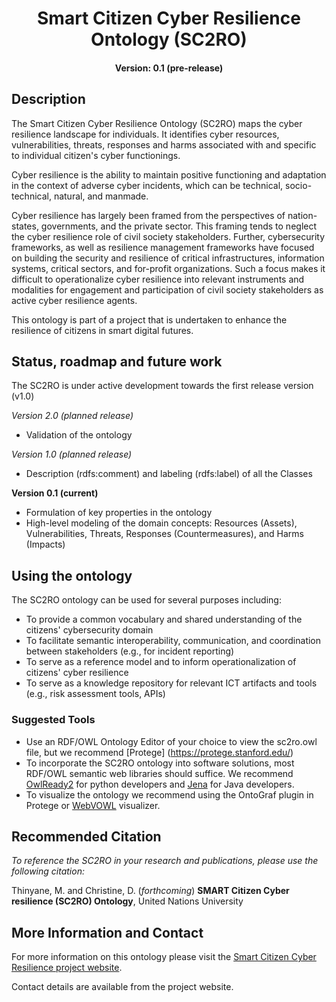 <h1 align="center">Smart Citizen Cyber Resilience Ontology (SC2RO)</h1>
<h4 align="center">Version: 0.1 (pre-release)</h4>

## Description 
The Smart Citizen Cyber Resilience Ontology (SC2RO) maps the cyber resilience landscape for individuals. It identifies cyber resources, vulnerabilities, threats, responses and harms associated with and specific to individual citizen's cyber functionings.

Cyber resilience is the ability to maintain positive functioning and adaptation in the context of adverse cyber incidents, which can be technical, socio-technical, natural, and manmade. 

Cyber resilience has largely been framed from the perspectives of nation-states, governments, and the private sector. This framing tends to neglect the cyber resilience role of civil society stakeholders. Further, cybersecurity frameworks, as well as resilience management frameworks have focused on building the security and resilience of critical infrastructures, information systems, critical sectors, and for-profit organizations. Such a focus makes it difficult to operationalize cyber resilience into relevant instruments and modalities for engagement and participation of civil society stakeholders as active cyber resilience agents. 

This ontology is part of a project that is undertaken to enhance the resilience of citizens in smart digital futures.

## Status, roadmap and future work
The SC2RO is under active development towards the first release version (v1.0)
 
*Version 2.0 (planned release)*
* Validation of the ontology

*Version 1.0 (planned release)*
* Description (rdfs:comment) and labeling (rdfs:label) of all the Classes

**Version 0.1 (current)**
* Formulation of key properties in the ontology
* High-level modeling of the domain concepts: Resources (Assets), Vulnerabilities, Threats, Responses (Countermeasures), and Harms (Impacts)

## Using the ontology
The SC2RO ontology can be used for several purposes including:

* To provide a common vocabulary and shared understanding of the citizens' cybersecurity domain
* To facilitate semantic interoperability, communication, and coordination between stakeholders (e.g., for incident reporting)
* To serve as a reference model and to inform operationalization of citizens' cyber resilience
* To serve as a knowledge repository for relevant ICT artifacts and tools (e.g., risk assessment tools, APIs)

### Suggested Tools ###

* Use an RDF/OWL Ontology Editor of your choice to view the sc2ro.owl file, but we recommend [Protege] (https://protege.stanford.edu/)
* To incorporate the SC2RO ontology into software solutions, most RDF/OWL semantic web libraries should suffice. We recommend [OwlReady2](https://pythonhosted.org/Owlready2/intro.html) for python developers and [Jena](https://jena.apache.org/) for Java developers. 
* To visualize the ontology we recommend using the OntoGraf plugin in Protege or [WebVOWL](http://vowl.visualdataweb.org/webvowl.html) visualizer.

## Recommended Citation ##
*To reference the SC2RO in your research and publications, please use the following citation:*

Thinyane, M. and Christine, D. (*forthcoming*) **SMART Citizen Cyber resilience (SC2RO) Ontology**, United Nations University

## More Information and Contact ##
For more information on this ontology please visit the [Smart Citizen Cyber Resilience project website](https://cs.unu.edu/smart-citizens-cyber-resilience). 

Contact details are available from the project website.
